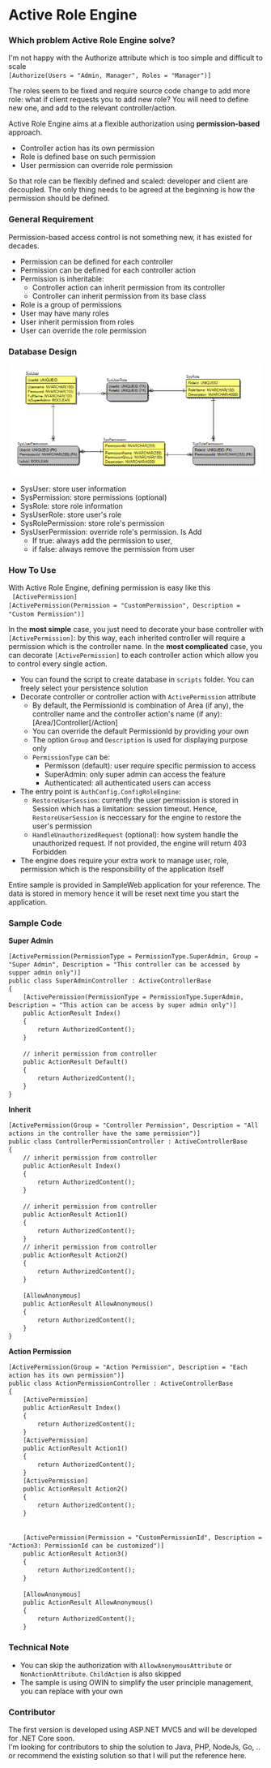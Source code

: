 # Active Role Engine

### Which problem Active Role Engine solve?

I'm not happy with the Authorize attribute which is too simple and difficult to scale  
`[Authorize(Users = "Admin, Manager", Roles = "Manager")]`
  
The roles seem to be fixed and require source code change to add more role: what if client requests you to add new role? You will need to define new one, and add to the relevant controller/action. 

Active Role Engine aims at a flexible authorization using **permission-based** approach.
- Controller action has its own permission
- Role is defined base on such permission
- User permission can override role permission

So that role can be flexibly defined and scaled: developer and client are decoupled. The only thing needs to be agreed at the beginning is how the permission should be defined.  



### General Requirement

Permission-based access control is not something new, it has existed for decades.

- Permission can be defined for each controller
- Permission can be defined for each controller action
- Permission is inheritable:
    - Controller action can inherit permission from its controller
    - Controller can inherit permission from its base class
- Role is a group of permissions
- User may have many roles
- User inherit permission from roles
- User can override the role permission


### Database Design
![Database Design](/docs/dbdesign.png "")

- SysUser: store user information
- SysPermission: store permissions (optional)
- SysRole: store role information
- SysUserRole: store user's role
- SysRolePermission: store role's permission
- SysUserPermission: override role's permission. Is Add
  - If true: always add the permission to user, 
  - if false: always remove the permission from user

### How To Use

With Active Role Engine, defining permission is easy like this  
` [ActivePermission]`  
`[ActivePermission(Permission = "CustomPermission", Description = "Custom Permission")]`

In the **most simple** case, you just need to decorate your base controller with `[ActivePermission]`: by this way, each inherited controller will require a permission which is the controller name.
In the **most complicated** case, you can decorate `[ActivePermission]` to each controller action which allow you to control every single action.

- You can found the script to create database in `scripts` folder. You can freely select your persistence solution
- Decorate controller or controller action with `ActivePermission` attribute
  - By default, the PermissionId is combination of Area (if any), the controller name and the controller action's name (if any): [Area/]Controller[/Action]
  - You can override the default PermissionId by providing your own
  - The option `Group` and `Description` is used for displaying purpose only
  - `PermissionType` can be:
    - Permisson (default): user require specific permission to access
    - SuperAdmin: only super admin can access the feature
    - Authenticated: all authenticated users can access
- The entry point is `AuthConfig.ConfigRoleEngine`:
  - `RestoreUserSession`: currently the user permission is stored in Session which has a limitation: session timeout. Hence, `RestoreUserSession` is neccessary for the engine to restore the user's permission
  - `HandleUnauthorizedRequest` (optional): how system handle the unauthorized request. If not provided, the engine will return 403 Forbidden
- The engine does require your extra work to manage user, role, permission which is the responsibility of the application itself


Entire sample is provided in SampleWeb application for your reference. The data is stored in memory hence it will be reset next time you start the application.



### Sample Code
**Super Admin**

    [ActivePermission(PermissionType = PermissionType.SuperAdmin, Group = "Super Admin", Description = "This controller can be accessed by supper admin only")]
    public class SuperAdminController : ActiveControllerBase
    {
        [ActivePermission(PermissionType = PermissionType.SuperAdmin, Description = "This action can be access by super admin only")]
        public ActionResult Index()
        {
            return AuthorizedContent();
        }

        // inherit permission from controller
        public ActionResult Default()
        {
            return AuthorizedContent();
        }
    }
**Inherit**

    [ActivePermission(Group = "Controller Permission", Description = "All actions in the controller have the same permission")]
    public class ControllerPermissionController : ActiveControllerBase
    {
        // inherit permission from controller
        public ActionResult Index()
        {
            return AuthorizedContent();
        }

        // inherit permission from controller
        public ActionResult Action1()
        {
            return AuthorizedContent();
        }
        // inherit permission from controller
        public ActionResult Action2()
        {
            return AuthorizedContent();
        }

        [AllowAnonymous]
        public ActionResult AllowAnonymous()
        {
            return AuthorizedContent();
        }
    }

**Action Permission**

    [ActivePermission(Group = "Action Permission", Description = "Each action has its own permission")]
    public class ActionPermissionController : ActiveControllerBase
    {
        [ActivePermission]
        public ActionResult Index()
        {
            return AuthorizedContent();
        }
        [ActivePermission]
        public ActionResult Action1()
        {
            return AuthorizedContent();
        }
        [ActivePermission]
        public ActionResult Action2()
        {
            return AuthorizedContent();
        }


        [ActivePermission(Permission = "CustomPermissionId", Description = "Action3: PermissionId can be customized")]
        public ActionResult Action3()
        {
            return AuthorizedContent();
        }

        [AllowAnonymous]
        public ActionResult AllowAnonymous()
        {
            return AuthorizedContent();
        }

### Technical Note
- You can skip the authorization with `AllowAnonymousAttribute` or `NonActionAttribute`. `ChildAction` is also skipped
- The sample is using OWIN to simplify the user principle management, you can replace with your own

### Contributor
The first version is developed using ASP.NET MVC5 and will be developed for .NET Core soon.    
I'm looking for contributors to ship the solution to Java, PHP, NodeJs, Go, .. or recommend the existing solution so that I will put the reference here.